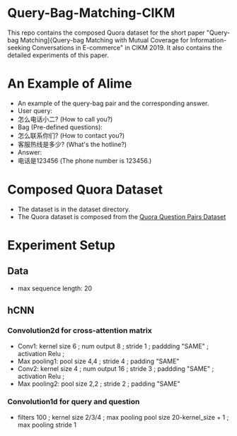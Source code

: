# Query-Bag-Matching-CIKM

This repo contains the composed Quora dataset for the short paper "Query-bag Matching]{Query-bag Matching with Mutual Coverage for Information-seeking Conversations in E-commerce" in CIKM 2019. It also contains the detailed experiments of this paper.

# An Example of Alime
- An example of the query-bag pair and the corresponding answer.
- User query:
- 怎么电话小二? (How to call you?) 
- Bag (Pre-defined questions):
- 怎么联系你们? (How to contact you?) 
- 客服热线是多少? (What's the hotline?) 
- Answer: 
- 电话是123456 (The phone number is 123456.) 



# Composed Quora Dataset
- The dataset is in the dataset directory.
- The Quora dataset is composed from the [Quora Question Pairs Dataset](https://www.kaggle.com/quora/question-pairs-dataset)

# Experiment Setup
## Data
- max sequence length: 20
## hCNN
### Convolution2d for cross-attention matrix 
- Conv1: kernel size 6 ; num output 8 ; stride 1 ; paddding "SAME" ; activation Relu ; 
- Max pooling1: pool size 4,4 ; stride 4 ; padding "SAME"
- Conv2: kernel size 4 ; num output 16 ; stride 3 ; paddding "SAME" ; activation Relu ; 
- Max pooling2: pool size 2,2 ; stride 2 ; padding "SAME"
### Convolution1d for query and question
- filters 100 ; kernel size 2/3/4 ; max pooling pool size 20-kernel_size + 1 ; max pooling stride 1
